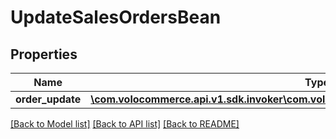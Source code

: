 # UpdateSalesOrdersBean

## Properties
Name | Type | Description | Notes
------------ | ------------- | ------------- | -------------
**order_update** | [**\com.volocommerce.api.v1.sdk.invoker\com.volocommerce.api.v1.sdk.model\OrderUpdate[]**](OrderUpdate.md) |  | 

[[Back to Model list]](../README.md#documentation-for-models) [[Back to API list]](../README.md#documentation-for-api-endpoints) [[Back to README]](../README.md)


